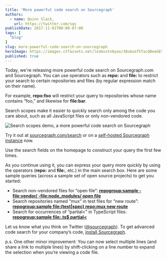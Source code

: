 ```yaml
---
title: 'More powerful code search on Sourcegraph'
authors:
  - name: Quinn Slack,
    url: https://twitter.com/sqs
publishDate: 2017-11-01T00:00-07:00
tags: [
  "blog"
]
slug: more-powerful-code-search-on-sourcegraph
heroImage: https://images.ctfassets.net/le3mxztn6yoo/38oAzef5facQ0eeGESkUCy/53de2ea85149ed5d13c682035624c7fc/new-query-syntax.png
published: true
---
```


Today, we're releasing more powerful code search on Sourcegraph.com and Sourcegraph. You can use operators such as **repo:** and **file:** to restrict your search to certain repositories and files (by regular expression match on their name).

For example, **repo:foo** will restrict your query to repositories whose name contains “foo,” and likewise for **file:bar**.

Search scopes make it easier to quickly search only among the code you care about, such as all JavaScript files or only non-vendored code.

<div>
    <img class="pa1 ba b--light-7" src="//images.contentful.com/le3mxztn6yoo/Fko76K31Ic6q0KC8IKEue/7e0dff2bb462e5cc4d60d1e5a3a3505d/search-demo.gif" alt="Search scopes demo, a more powerful code search on Sourcegraph"/>
</div>

Try it out at [sourcegraph.com/search](https://sourcegraph.com/search) or on a [self-hosted Sourcegraph instance](https://docs.sourcegraph.com/#quickstart) now.

Use the search fields on the homepage to construct your query the first few times.

As you continue using it, you can express your query more quickly by using the operators (**repo:** and **file:**, etc.) in the main search box. Here are some sample queries (across a sample set of open source projects) to get you started:

* Search non-vendored files for “open file”: [**repogroup:sample -file:vendor/ -file:node_modules/ open file**](https://sourcegraph.com/search?q=open+file&sq=repogroup:sample+-file:vendor/+-file:node_modules/)
* Search repositories named “mux” in test files for “new route”: [**repogroup:sample file:(test|spec) repo:mux new route**](https://sourcegraph.com/search?q=repo:mux+new+route&sq=repogroup:sample+file:%28test%7Cspec%29)
* Search for occurrences of “partial<” in TypeScript files: [**repogroup:sample file:\.ts$ partial<**](https://sourcegraph.com/search?q=file:%5C.ts+partial%3C&sq=repogroup:sample)

Let us know what you think on Twitter ([@sourcegraph](https://twitter.com/sourcegraph)). To get advanced code search for your company’s code, [install Sourcegraph](https://docs.sourcegraph.com).

p.s. One other minor improvement: You can now select multiple lines (and share a link to multiple lines) by shift-clicking on a line number to expand the selection when you’re viewing a code file.
